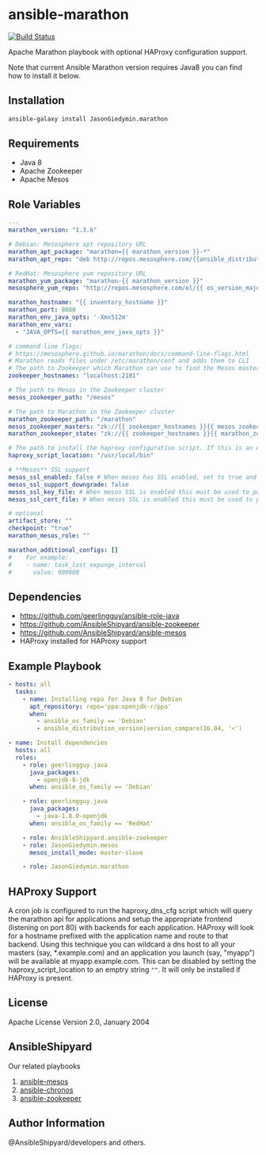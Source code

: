 ansible-marathon
=================

[![Build Status](https://travis-ci.org/AnsibleShipyard/ansible-marathon.svg?branch=master)](https://travis-ci.org/AnsibleShipyard/ansible-marathon)

Apache Marathon playbook with optional HAProxy configuration support.

Note that current Ansible Marathon version requires Java8 you can find how to install it below.

Installation
-----------

```bash
ansible-galaxy install JasonGiedymin.marathon
```

Requirements
------------

 - Java 8
 - Apache Zookeeper
 - Apache Mesos

Role Variables
--------------

```yaml
---
marathon_version: "1.3.6"

# Debian: Mesosphere apt repository URL
marathon_apt_package: "marathon={{ marathon_version }}-*"
marathon_apt_repo: "deb http://repos.mesosphere.com/{{ansible_distribution|lower}} {{ansible_distribution_release|lower}} main"

# RedHat: Mesosphere yum repository URL
marathon_yum_package: "marathon-{{ marathon_version }}"
mesosphere_yum_repo: "http://repos.mesosphere.com/el/{{ os_version_major }}/noarch/RPMS/{{ mesosphere_releases[os_version_major] }}"

marathon_hostname: "{{ inventory_hostname }}"
marathon_port: 8080
marathon_env_java_opts: '-Xmx512m'
marathon_env_vars:
  - "JAVA_OPTS={{ marathon_env_java_opts }}"

# command line flags:
# https://mesosphere.github.io/marathon/docs/command-line-flags.html
# Marathon reads files under /etc/marathon/conf and adds them to CLI
# The path to Zookeeper which Marathon can use to find the Mesos masters and use as a state store.
zookeeper_hostnames: "localhost:2181"

# The path to Mesos in the Zookeeper cluster
mesos_zookeeper_path: "/mesos"

# The path to Marathon in the Zookeeper cluster
marathon_zookeeper_path: "/marathon"
mesos_zookeeper_masters: "zk://{{ zookeeper_hostnames }}{{ mesos_zookeeper_path }}"
marathon_zookeeper_state: "zk://{{ zookeeper_hostnames }}{{ marathon_zookeeper_path }}"

# The path to install the haproxy configuration script. If this is an empty string ```""``` haproxy configuration will be disabled.
haproxy_script_location: "/usr/local/bin"

# **Mesos** SSL support
mesos_ssl_enabled: false # When mesos has SSL enabled, set to true and fill in other `mesos_ssl_` variables.
mesos_ssl_support_downgrade: false
mesos_ssl_key_file: # When mesos SSL is enabled this must be used to point to the SSL key file
mesos_ssl_cert_file: # When mesos SSL is enabled this must be used to point to the SSL certificate file

# optional
artifact_store: ""
checkpoint: "true"
marathon_mesos_role: ""

marathon_additional_configs: []
#    For example:
#    - name: task_lost_expunge_interval
#      value: 900000
```

Dependencies
------------

 - https://github.com/geerlingguy/ansible-role-java
 - https://github.com/AnsibleShipyard/ansible-zookeeper
 - https://github.com/AnsibleShipyard/ansible-mesos
 - HAProxy installed for HAProxy support

Example Playbook
----------------

```yaml
- hosts: all
  tasks:
    - name: Installing repo for Java 8 for Debian
      apt_repository: repo='ppa:openjdk-r/ppa'
      when:
        - ansible_os_family == 'Debian'
        - ansible_distribution_version|version_compare(16.04, '<')

- name: Install dependencies
  hosts: all
  roles:
    - role: geerlingguy.java
      java_packages:
        - openjdk-8-jdk
      when: ansible_os_family == 'Debian'

    - role: geerlingguy.java
      java_packages:
        - java-1.8.0-openjdk
      when: ansible_os_family == 'RedHat'

    - role: AnsibleShipyard.ansible-zookeeper
    - role: JasonGiedymin.mesos
      mesos_install_mode: master-slave

    - role: JasonGiedymin.marathon
```

HAProxy Support
----------------

A cron job is configured to run the haproxy_dns_cfg script which will query
the marathon api for applications and setup the appropriate frontend (listening on port 80)
with backends for each application.
HAProxy will look for a hostname prefixed with the application name and route to that backend.
Using this technique you can wildcard a dns host to all your masters
(say, *.example.com) and an application you launch (say, "myapp") will be
available at myapp.example.com. This can be disabled by setting the haproxy_script_location
to an emptry string ```""```. It will only be installed if HAProxy is present.

License
-------

Apache License Version 2.0, January 2004

AnsibleShipyard
-------

Our related playbooks

1. [ansible-mesos](https://github.com/AnsibleShipyard/ansible-mesos)
1. [ansible-chronos](https://github.com/AnsibleShipyard/ansible-chronos)
1. [ansible-zookeeper](https://github.com/AnsibleShipyard/ansible-zookeeper)

Author Information
------------------

@AnsibleShipyard/developers and others.
